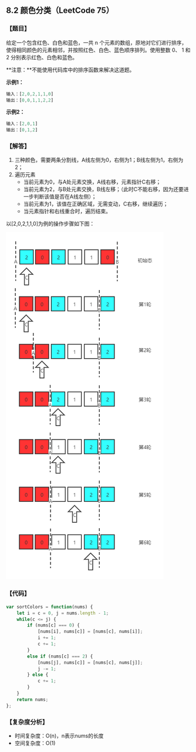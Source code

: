 ## 8.2 颜色分类（LeetCode 75）

### 【题目】
给定一个包含红色、白色和蓝色，一共 n 个元素的数组，原地对它们进行排序，使得相同颜色的元素相邻，并按照红色、白色、蓝色顺序排列。使用整数 0、 1 和 2 分别表示红色、白色和蓝色。

**注意：**不能使用代码库中的排序函数来解决这道题。

**示例1：**

```js
输入：[2,0,2,1,1,0]
输出：[0,0,1,1,2,2]
```

**示例2：**

```js
输入：[2,0,1]
输出：[0,1,2]
```



### 【解答】

1. 三种颜色，需要两条分割线，A线左侧为0，右侧为1；B线左侧为1，右侧为2；
2. 遍历元素
   - 当前元素为0，与A处元素交换，A线右移，元素指针C右移；
   - 当前元素为2，与B处元素交换，B线左移；（此时C不能右移，因为还要进一步判断该值是否在A线左侧）；
   - 当前元素为1，该值在正确区域，无需变动，C右移，继续遍历；
   - 当元素指针和右线重合时，遍历结束。

以[2,0,2,1,1,0]为例的操作步骤如下图：

![](../img/8.2colorClassification.png)

### 【代码】

```js
var sortColors = function(nums) {
    let i = c = 0, j = nums.length - 1;
    while(c <= j) {
        if (nums[c] === 0) {
            [nums[i], nums[c]] = [nums[c], nums[i]];
            i += 1;
            c += 1;
        }
        else if (nums[c] === 2) {
            [nums[j], nums[c]] = [nums[c], nums[j]];
            j -= 1;
        } else {
            c += 1;
        }
    }
    return nums;
};
```



### 【复杂度分析】

- 时间复杂度：O(n)，n表示nums的长度
- 空间复杂度：O(1)